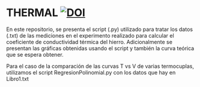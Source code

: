 # THERMAL [![DOI](https://zenodo.org/badge/DOI/10.5281/zenodo.4782818.svg)](https://doi.org/10.5281/zenodo.4782818)


En este repositorio, se presenta el script (.py) utilizado para tratar los datos (.txt) de las mediciones en el experimento realizado para calcular el coeficiente de conductividad térmica del hierro. Adicionalmente se presentan las gráficas obtenidas usando el script y también la curva teórica que se espera obtener.

Para el caso de la comparación de las curvas T vs V de varias termocuplas, utilizamos el script RegresionPolinomial.py con los datos que hay en Libro1.txt

